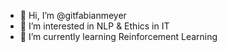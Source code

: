 - 👋 Hi, I’m @gitfabianmeyer
- 👀 I’m interested in NLP & Ethics in IT
- 🌱 I’m currently learning Reinforcement Learning

<!---
gitfabianmeyer/gitfabianmeyer is a ✨ special ✨ repository because its `README.md` (this file) appears on your GitHub profile.
You can click the Preview link to take a look at your changes.
--->
